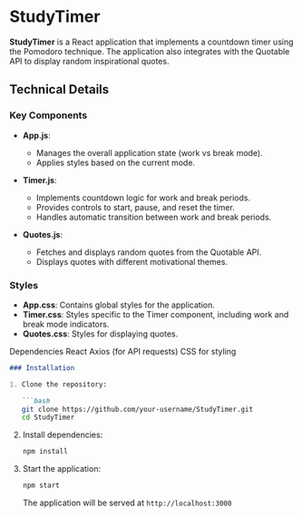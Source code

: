 # StudyTimer

**StudyTimer** is a React application that implements a countdown timer using the Pomodoro technique. The application also integrates with the Quotable API to display random inspirational quotes.
## Technical Details


### Key Components

- **App.js**: 
  - Manages the overall application state (work vs break mode).
  - Applies styles based on the current mode.

- **Timer.js**:
  - Implements countdown logic for work and break periods.
  - Provides controls to start, pause, and reset the timer.
  - Handles automatic transition between work and break periods.

- **Quotes.js**:
  - Fetches and displays random quotes from the Quotable API.
  - Displays quotes with different motivational themes.

### Styles

- **App.css**: Contains global styles for the application.
- **Timer.css**: Styles specific to the Timer component, including work and break mode indicators.
- **Quotes.css**: Styles for displaying quotes.

Dependencies
React
Axios (for API requests)
CSS for styling


```markdown
### Installation

1. Clone the repository:

   ```bash
   git clone https://github.com/your-username/StudyTimer.git
   cd StudyTimer
   ```

2. Install dependencies:

   ```bash
   npm install
   ```

3. Start the application:

   ```bash
   npm start
   ```

   The application will be served at `http://localhost:3000`
